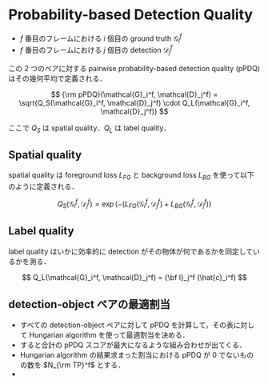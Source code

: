 # Probability-based Detection Quality

- $f$ 番目のフレームにおける $i$ 個目の ground truth $\mathcal{G}_i^f$
- $f$ 番目のフレームにおける $j$ 個目の detection $\mathcal{D}_j^f$

この 2 つのペアに対する pairwise probability-based detection quality (pPDQ) はその幾何平均で定義される．

$$
{\rm pPDQ}(\mathcal{G}_i^f, \mathcal{D}_j^f)
= \sqrt{Q_S(\mathcal{G}_i^f, \mathcal{D}_j^f) \cdot Q_L(\mathcal{G}_i^f, \mathcal{D}_j^f)}
$$

ここで $Q_S$ は spatial quality．$Q_L$ は label quality．

## Spatial quality 

spatial quality は foreground loss $L_{FG}$ と background loss $L_{BG}$ を使って以下のように定義される．

$$
Q_S(\mathcal{G}_i^f, \mathcal{D}_j^f)
= \exp \left( - (L_{FG}(\mathcal{G}_i^f, \mathcal{D}_j^f) + L_{BG}(\mathcal{G}_i^f, \mathcal{D}_j^f) \right)
$$

## Label quality

label quality はいかに効率的に detection がその物体が何であるかを同定しているかを測る．

$$
Q_L(\mathcal{G}_i^f, \mathcal{D}_j^f) = {\bf l}_j^f (\hat{c}_i^f)
$$

## detection-object ペアの最適割当

- すべての detection-object ペアに対して pPDQ を計算して，その表に対して Hungarian algorithm を使って最適割当を決める．
- すると合計の pPDQ スコアが最大になるような組み合わせが出てくる．
- Hungarian algorithm の結果求まった割当における pPDQ が 0 でないものの数を $N_{\rm TP}^f$ とする．
- 